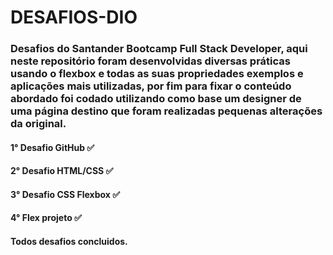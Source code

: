 # DESAFIOS-DIO

### Desafios do Santander Bootcamp Full Stack Developer, aqui neste repositório foram desenvolvidas diversas práticas usando o flexbox e todas as suas propriedades exemplos e aplicações mais utilizadas, por fim para fixar o conteúdo abordado foi codado utilizando como base um designer de uma página destino que foram realizadas pequenas alterações da original.

#### 1° Desafio GitHub ✅ 

#### 2° Desafio HTML/CSS ✅

#### 3° Desafio CSS Flexbox ✅

#### 4° Flex projeto ✅

#### Todos desafios concluidos. 

